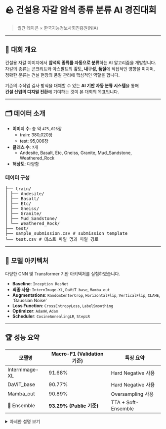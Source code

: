 # 🪨 건설용 자갈 암석 종류 분류 AI 경진대회

> 월간 데이콘 × 한국지능정보사회진흥원(NIA)

---

## 📌 대회 개요

건설용 자갈 이미지에서 **암석의 종류를 자동으로 분류**하는 AI 알고리즘을 개발합니다.  
자갈의 종류는 콘크리트와 아스팔트의 **강도, 내구성, 품질**에 직접적인 영향을 미치며,  
정확한 분류는 건설 현장의 품질 관리에 핵심적인 역할을 합니다.

기존의 수작업 검사 방식을 대체할 수 있는 **AI 기반 자동 분류 시스템**을 통해  
**건설 산업의 디지털 전환**에 기여하는 것이 본 대회의 목표입니다.

---

## 🗂️ 데이터 소개

- **이미지 수**: 총 약 `475,026`장  
  - train: 380,020장  
  - test: 95,006장  
- **클래스 수**: `7`개  
  - Andesite, Basalt, Etc, Gneiss, Granite, Mud_Sandstone, Weathered_Rock  
- **해상도**: 다양함

### 데이터 구성
<pre>
├── train/
│ ├── Andesite/
│ ├── Basalt/
│ ├── Etc/
│ ├── Gneiss/
│ ├── Granite/
│ ├── Mud_Sandstone/
│ └── Weathered_Rock/
├── test/
├── sample_submission.csv # submission template
└── test.csv # 테스트 파일 명과 파일 경로
</pre>
---

## 🧠 모델 아키텍처

다양한 CNN 및 Transformer 기반 아키텍처를 실험하였습니다.

- **Baseline**: `Inception ResNet`
- **최종 사용**: `InternImage-XL`, `DaViT_base`, `Mamba_out`
- **Augmentations**: `RandomCenterCrop`, `HorizontalFlip`, `VerticalFlip`, `CLAHE`, 'Gaussian Noise'
- **Loss Function**: `CrossEntropyLoss`, `LabelSmoothing`
- **Optimizer**: `AdamW`, `Adam`
- **Scheduler**: `CosineAnnealingLR`, `StepLR`

---

## 🏆 성능 요약

| 모델명                          | Macro-F1 (Validation 기준) | 특징 요약                         |
|--------------------------------|-----------------------------|------------------------------------|
| InternImage-XL                 | 91.68%                      | Hard Negative 사용                |
| DaViT_base                     | 90.77%                      | Hard Negative 사용                |
| Mamba_out                      | 90.89%                      | Oversampling 사용                 |
| 🧪 Ensemble                    | **93.29% (Public 기준)**     | TTA + Soft-Ensemble               |

<details>
  <summary>자세한 설명 보기</summary>

- **InternImage-XL**  
  ImageNet pretrained 모델이며 Hard Negative Sample을 이용하여 학습되었습니다.

- **DaViT_base**  
  ImageNet pretrained 기반이며 Hard Negative Sample 전략을 적용하였습니다.

- **Mamba_out**  
  ImageNet pretrained 모델로, 소수 클래스 비율을 보완하기 위해 Oversample을 사용했습니다.

- **Ensemble**  
  위 세 모델에 대해 Test Time Augmentation(TTA) 및 Soft Voting 방식의 앙상블을 수행했습니다.
</details>
